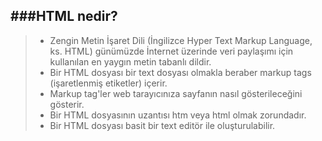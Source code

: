 ###HTML nedir?
 ------------ 
  > * Zengin Metin İşaret Dili (İngilizce Hyper Text Markup Language, ks. HTML) günümüzde İnternet
    üzerinde  veri paylaşımı için kullanılan en yaygın metin tabanlı dildir.
  > * Bir HTML dosyası bir text dosyası olmakla beraber markup tags (işaretlenmiş etiketler) içerir.
  > * Markup tag'ler web tarayıcınıza sayfanın nasıl gösterileceğini gösterir.
  > * Bir HTML dosyasının uzantısı htm veya html olmak zorundadır.
  > * Bir HTML dosyası basit bir text editör ile oluşturulabilir.